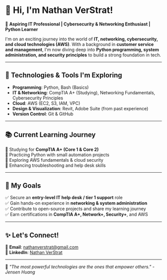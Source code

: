 
# 👋 Hi, I'm Nathan VerStrat!

🚀 **Aspiring IT Professional | Cybersecurity & Networking Enthusiast | Python Learner**

I'm on an exciting journey into the world of **IT, networking, cybersecurity, and cloud technologies (AWS)**. With a background in **customer service and management**, I'm now diving deep into **Python programming, system administration, and security principles** to build a strong foundation in tech.

---

## 🔧 Technologies & Tools I'm Exploring

- **Programming**: Python, Bash (Basics)
- **IT & Networking**: CompTIA A+ (Studying), Networking Fundamentals, Cybersecurity Principles
- **Cloud**: AWS (EC2, S3, IAM, VPC)
- **Design & Visualization**: Revit, Adobe Suite (from past experience)
- **Version Control**: Git & GitHub

---

## 📚 Current Learning Journey

🔹 Studying for **CompTIA A+ (Core 1 & Core 2)**  
🔹 Practicing Python with small automation projects  
🔹 Exploring AWS fundamentals & cloud security  
🔹 Enhancing troubleshooting and help desk skills  

---

## 📌 My Goals

✅ Secure an **entry-level IT help desk / tier 1 support** role  
✅ Gain hands-on experience in **networking & system administration**  
✅ Contribute to open-source projects and share my learning journey  
✅ Earn certifications in **CompTIA A+, Network+, Security+**, and AWS  

---

## ✨ Let's Connect!

📧 **Email**: nathanverstrat@gmail.com  
💼 **LinkedIn**: [Nathan VerStrat](https://www.linkedin.com/in/nathan-verstrat/)  

---

🔹 _"The most powerful technologies are the ones that empower others." - Jensen Huang_
